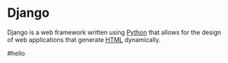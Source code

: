 # Django







Django is a web framework written using [Python](/wiki/Python) that allows for the design of web applications that generate [HTML](/wiki/HTML) dynamically.
#hello

